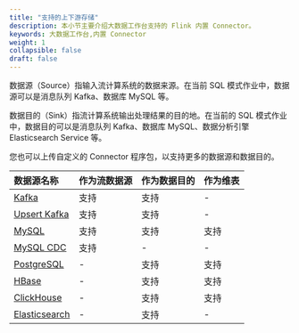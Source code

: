 ```yaml
---
title: "支持的上下游存储"
description: 本小节主要介绍大数据工作台支持的 Flink 内置 Connector。 
keywords: 大数据工作台,内置 Connector
weight: 1
collapsible: false
draft: false
---
```


数据源（Source）指输入流计算系统的数据来源。在当前 SQL 模式作业中，数据源可以是消息队列 Kafka、数据库 MySQL 等。

数据目的（Sink）指流计算系统输出处理结果的目的地。在当前的 SQL 模式作业中，数据目的可以是消息队列 Kafka、数据库 MySQL、数据分析引擎 Elasticsearch Service 等。

您也可以上传自定义的 Connector 程序包，以支持更多的数据源和数据目的。

| 数据源名称           | 作为流数据源              | 作为数据目的                                       | 作为维表                                 |
| :------------- | ------------------------------ | ------------------------------ | ------------------------------ |
| [Kafka](../kafka) | 支持 | 支持 | - |
| [Upsert Kafka](../upsert_kafka) | 支持 | 支持 | - |
| [MySQL](../mysql) | 支持 | 支持 | 支持 |
| [MySQL CDC](../mysql_cdc) | 支持 | - | - |
| [PostgreSQL](../postgresql) | - | 支持 | 支持 |
| [HBase](../hbase) | - | 支持 | 支持 |
| [ClickHouse](../clickhouse) | - | 支持 | 支持 |
| [Elasticsearch](../elasticsearch) | - | 支持 | - |

